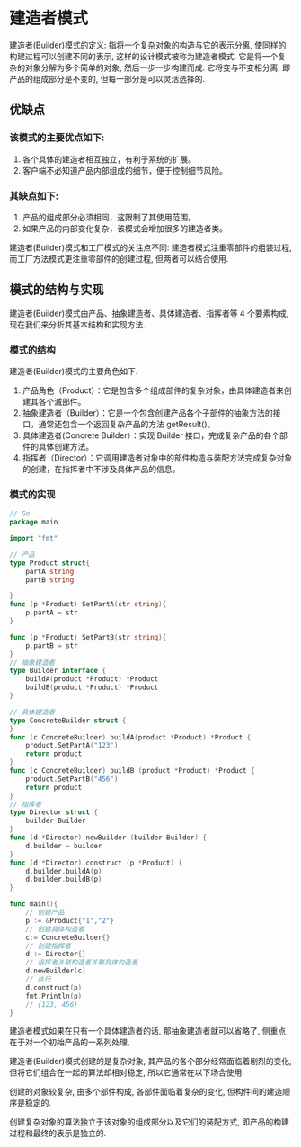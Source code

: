 <!--
Created: Wed Apr 22 2020 16:17:39 GMT+0800 (China Standard Time)
Modified: Thu Apr 23 2020 11:24:32 GMT+0800 (China Standard Time)
-->

# 建造者模式

建造者(Builder)模式的定义: 指将一个复杂对象的构造与它的表示分离, 使同样的构建过程可以创建不同的表示, 这样的设计模式被称为建造者模式. 它是将一个复杂的对象分解为多个简单的对象, 然后一步一步构建而成. 它将变与不变相分离, 即产品的组成部分是不变的, 但每一部分是可以灵活选择的. 

## 优缺点

### 该模式的主要优点如下:

1. 各个具体的建造者相互独立，有利于系统的扩展。
2. 客户端不必知道产品内部组成的细节，便于控制细节风险。

### 其缺点如下:

1. 产品的组成部分必须相同，这限制了其使用范围。
2. 如果产品的内部变化复杂，该模式会增加很多的建造者类。

建造者(Builder)模式和工厂模式的关注点不同: 建造者模式注重零部件的组装过程, 而工厂方法模式更注重零部件的创建过程, 但两者可以结合使用. 

## 模式的结构与实现

建造者(Builder)模式由产品、抽象建造者、具体建造者、指挥者等 4 个要素构成, 现在我们来分析其基本结构和实现方法. 

### 模式的结构

建造者(Builder)模式的主要角色如下. 

1. 产品角色（Product）：它是包含多个组成部件的复杂对象，由具体建造者来创建其各个滅部件。
2. 抽象建造者（Builder）：它是一个包含创建产品各个子部件的抽象方法的接口，通常还包含一个返回复杂产品的方法 getResult()。
3. 具体建造者(Concrete Builder）：实现 Builder 接口，完成复杂产品的各个部件的具体创建方法。
4. 指挥者（Director）：它调用建造者对象中的部件构造与装配方法完成复杂对象的创建，在指挥者中不涉及具体产品的信息。

### 模式的实现

``` Go
// Go
package main

import "fmt"

// 产品
type Product struct{
	partA string
	partB string

}
func (p *Product) SetPartA(str string){
	p.partA = str
}

func (p *Product) SetPartB(str string){
	p.partB = str
}
// 抽象建造者
type Builder interface {
	buildA(product *Product) *Product
	buildB(product *Product) *Product
}

// 具体建造者
type ConcreteBuilder struct {
}
func (c ConcreteBuilder) buildA(product *Product) *Product {
	product.SetPartA("123")
	return product
}
func (c ConcreteBuilder) buildB (product *Product) *Product {
	product.SetPartB("456")
	return product
}
// 指挥者
type Director struct {
	builder Builder
}
func (d *Director) newBuilder (builder Builder) {
	d.builder = builder
}
func (d *Director) construct (p *Product) {
	d.builder.buildA(p)
	d.builder.buildB(p)
}

func main(){
	// 创建产品
	p := &Product{"1","2"}
	// 创建具体构造者
	c:= ConcreteBuilder{}
	// 创建指挥者
	d := Director{}
	// 指挥者关联构造者关联具体构造者
	d.newBuilder(c)
	// 执行
	d.construct(p)
    fmt.Println(p)
    // {123, 456}
}
```

建造者模式如果在只有一个具体建造者的话, 那抽象建造者就可以省略了, 侧重点在于对一个初始产品的一系列处理, 

建造者(Builder)模式创建的是复杂对象, 其产品的各个部分经常面临着剧烈的变化, 但将它们组合在一起的算法却相对稳定, 所以它通常在以下场合使用. 

创建的对象较复杂, 由多个部件构成, 各部件面临着复杂的变化, 但构件间的建造顺序是稳定的. 

创建复杂对象的算法独立于该对象的组成部分以及它们的装配方式, 即产品的构建过程和最终的表示是独立的. 
